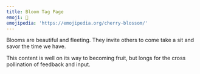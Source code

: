 ```yaml
---
title: Bloom Tag Page
emoji: 🌸
emojipedia: 'https://emojipedia.org/cherry-blossom/'
---
```

Blooms are beautiful and fleeting. They invite others to come take a sit and savor the time we have.

This content is well on its way to becoming fruit, but longs for the cross pollination of feedback and input.
